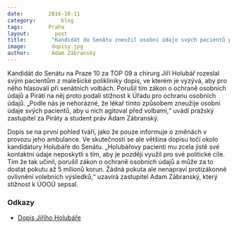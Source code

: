 ```yaml
---
date:        2016-10-11
category:        blog
tags:        Praha
layout:        post
title:        "Kandidát do Senátu zneužil osobní údaje svých pacientů pro politickou agitaci" 
image:        dopisy.jpg
author:       Adam Zábranský
---
```


Kandidát do Senátu na Praze 10 za TOP 09 a chirurg Jiří Holubář rozeslal svým pacientům z malešické polikliniky dopis, ve kterém je vyzývá, aby pro něho hlasovali při senátních volbách. Porušil tím zákon o ochraně osobních údajů a Piráti na něj proto podali stížnost k Úřadu pro ochranu osobních údajů. „Podle nás je nehorázné, že lékař tímto způsobem zneužije osobní údaje svých pacientů, aby u nich agitoval před volbami,“ uvádí pražský zastupitel za Piráty a student práv Adam Zábranský.

Dopis se na první pohled tváří, jako že pouze informuje o změnách v provozu jeho ambulance. Ve skutečnosti se ale většina dopisu točí okolo kandidatury Holubáře do Senátu. „Holubářovy pacienti mu zcela jistě své kontaktní údaje neposkytli s tím, aby je později využil pro své politické cíle. Tím že tak učinil, porušil zákon o ochraně osobních údajů a může za to dostat pokutu až 5 milionů korun. Žádná pokuta ale nenapraví protizákonné ovlivnění volebních výsledků,“ uzavírá zastupitel Adam Zábranský, který stížnost k ÚOOÚ sepsal.

### Odkazy

* [Dopis Jiřího Holubáře](https://github.com/pirati-web/praha.pirati.cz/blob/gh-pages/assets/img/posts/senatoruv-dopis.jpg?raw=true)
